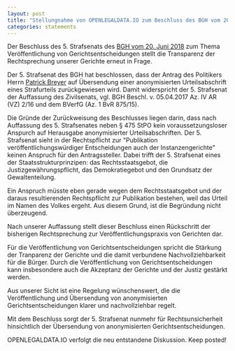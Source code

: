 ```yaml
---
layout: post
title: "Stellungnahme von OPENLEGALDATA.IO zum Beschluss des BGH vom 20. Juni 2018 Az. 5 AR (Vs) 112/17 "
categories: statements
---
```


Der Beschluss des 5. Strafsenats des [BGH vom 20. Juni 2018](https://de.openlegaldata.io/case/bgh-2018-06-20-5-ar-vs-11217) zum Thema Veröffentlichung von Gerichtsentscheidungen stellt die Transparenz der Rechtsprechung unserer Gerichte erneut in Frage. 

Der 5. Strafsenat des BGH hat beschlossen, dass der Antrag des Politikers Herrn [Patrick Breyer](http://www.patrick-breyer.de/?p=573821) auf Übersendung einer anonymisierten Urteilsabschrift eines Strafurteils zurückgewiesen wird. Damit widerspricht der 5. Strafsenat der Auffassung des Zivilsenats, vgl. BGH Beschl. v. 05.04.2017 Az. IV AR (VZ) 2/16 und dem BVerfG (Az. 1 BvR 875/15). 

Die Gründe der Zurückweisung des Beschlusses liegen darin, dass nach Auffassung des 5. Strafsenates neben § 475 StPO kein voraussetzungsloser Anspurch auf Herausgabe anonymisierter Urteilsabschriften. Der 5. Strafsenat sieht in der Rechtspflicht zur "Publikation veröffentlichungswürdiger Entscheidungen auch der Instanzengerichte" keinen Anspruch für den Antragssteller. Dabei trifft der 5. Strafsenat eines der Staatsstrukturprinzipen: das Rechtsstaatsgebot, die Justizgewährungspflicht, das Demokratiegebot und den Grundsatz der Gewaltenteilung. 

Ein Anspruch müsste eben gerade wegen dem Rechtsstaatsgebot und der daraus resultierenden Rechtspflicht zur Publikation bestehen, weil das Urteil im Namen des Volkes ergeht. Aus diesem Grund, ist die Begründung nicht überzeugend. 

Nach unserer Auffassung stellt dieser Beschluss einen Rückschritt der bisherigen Rechtsprechung zur Veröffentlichungspraxis von Gerichten dar. 

Für die Veröffentlichung von Gerichtsentscheidungen spricht die Stärkung der Tranparenz der Gerichte und die damit verbundene Nachvollziehbarkeit für die Bürger. Durch die Veröffentlichung von Gerichtsentscheidungen kann insbesondere auch die Akzeptanz der Gerichte und der Justiz gestärkt werden.

Aus unserer Sicht ist eine Regelung wünschenswert, die die Veröffentlichung und Übersendung von anonymisierten Gerichtsentscheidungen klarer und nachvollziehbar regelt.  

Mit dem Beschluss sorgt der 5. Strafsenat nunmehr für Rechtsunsicherheit hinsichtlich der Übersendung von anonymisierten Gerichtsentscheidungen. 

OPENLEGALDATA.IO verfolgt die neu entstandene Diskussion. Keep posted! 
